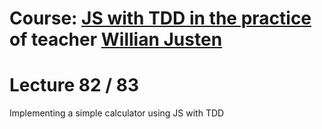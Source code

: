 # Course: [JS with TDD in the practice](https://www.udemy.com/js-com-tdd-na-pratica/) of teacher [Willian Justen](https://www.udemy.com/user/willian-justen-de-vasconcellos) 

# Lecture 82 / 83

Implementing a simple calculator using JS with TDD